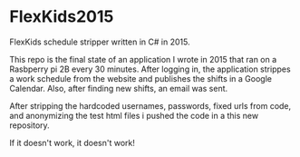 # FlexKids2015
FlexKids schedule stripper written in C# in 2015. 

This repo is the final state of an application I wrote in 2015 that ran on a Rasbperry pi 2B every 30 minutes. After logging in, the application strippes a work schedule from the website and publishes the shifts in a Google Calendar. Also, after finding new shifts, an email was sent.

After stripping the hardcoded usernames, passwords, fixed urls from code, and anonymizing the test html files i pushed the code in a this new repository.

If it doesn't work, it doesn't work!